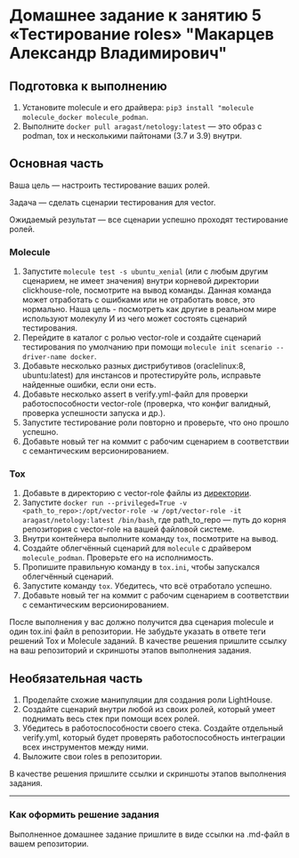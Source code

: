 # Домашнее задание к занятию 5 «Тестирование roles» "Макарцев Александр Владимирович"

## Подготовка к выполнению

1. Установите molecule и его драйвера: `pip3 install "molecule molecule_docker molecule_podman`.
2. Выполните `docker pull aragast/netology:latest` —  это образ с podman, tox и несколькими пайтонами (3.7 и 3.9) внутри.

## Основная часть

Ваша цель — настроить тестирование ваших ролей. 

Задача — сделать сценарии тестирования для vector. 

Ожидаемый результат — все сценарии успешно проходят тестирование ролей.

### Molecule

1. Запустите  `molecule test -s ubuntu_xenial` (или с любым другим сценарием, не имеет значения) внутри корневой директории clickhouse-role, посмотрите на вывод команды. Данная команда может отработать с ошибками или не отработать вовсе, это нормально. Наша цель - посмотреть как другие в реальном мире используют молекулу И из чего может состоять сценарий тестирования.
2. Перейдите в каталог с ролью vector-role и создайте сценарий тестирования по умолчанию при помощи `molecule init scenario --driver-name docker`.
3. Добавьте несколько разных дистрибутивов (oraclelinux:8, ubuntu:latest) для инстансов и протестируйте роль, исправьте найденные ошибки, если они есть.
4. Добавьте несколько assert в verify.yml-файл для  проверки работоспособности vector-role (проверка, что конфиг валидный, проверка успешности запуска и др.). 
5. Запустите тестирование роли повторно и проверьте, что оно прошло успешно.
5. Добавьте новый тег на коммит с рабочим сценарием в соответствии с семантическим версионированием.

### Tox

1. Добавьте в директорию с vector-role файлы из [директории](./example).
2. Запустите `docker run --privileged=True -v <path_to_repo>:/opt/vector-role -w /opt/vector-role -it aragast/netology:latest /bin/bash`, где path_to_repo — путь до корня репозитория с vector-role на вашей файловой системе.
3. Внутри контейнера выполните команду `tox`, посмотрите на вывод.
5. Создайте облегчённый сценарий для `molecule` с драйвером `molecule_podman`. Проверьте его на исполнимость.
6. Пропишите правильную команду в `tox.ini`, чтобы запускался облегчённый сценарий.
8. Запустите команду `tox`. Убедитесь, что всё отработало успешно.
9. Добавьте новый тег на коммит с рабочим сценарием в соответствии с семантическим версионированием.

После выполнения у вас должно получится два сценария molecule и один tox.ini файл в репозитории. Не забудьте указать в ответе теги решений Tox и Molecule заданий. В качестве решения пришлите ссылку на  ваш репозиторий и скриншоты этапов выполнения задания. 

## Необязательная часть

1. Проделайте схожие манипуляции для создания роли LightHouse.
2. Создайте сценарий внутри любой из своих ролей, который умеет поднимать весь стек при помощи всех ролей.
3. Убедитесь в работоспособности своего стека. Создайте отдельный verify.yml, который будет проверять работоспособность интеграции всех инструментов между ними.
4. Выложите свои roles в репозитории.

В качестве решения пришлите ссылки и скриншоты этапов выполнения задания.

---

### Как оформить решение задания

Выполненное домашнее задание пришлите в виде ссылки на .md-файл в вашем репозитории.
